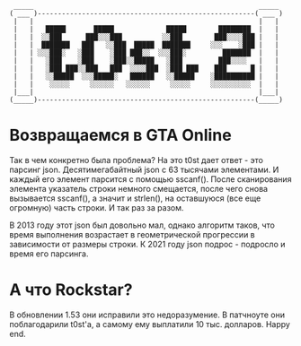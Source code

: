```
 _____                                                        _____ 
( ___ )------------------------------------------------------( ___ )
 |   |                                                        |   | 
 |   |   █████       █████             █████        ████████  |   | 
 |   |  ░░███      ███░░░███          ░░███        ███░░░░███ |   | 
 |   |  ███████   ███   ░░███  █████  ███████     ░░░    ░███ |   | 
 |   | ░░░███░   ░███    ░███ ███░░  ░░░███░         ███████  |   | 
 |   |   ░███    ░███    ░███░░█████   ░███         ███░░░░   |   | 
 |   |   ░███ ███░░███   ███  ░░░░███  ░███ ███    ███      █ |   | 
 |   |   ░░█████  ░░░█████░   ██████   ░░█████    ░██████████ |   | 
 |   |    ░░░░░     ░░░░░░   ░░░░░░     ░░░░░     ░░░░░░░░░░  |   | 
 |___|                                                        |___| 
(_____)------------------------------------------------------(_____)
```

# Возвращаемся в GTA Online
Так в чем конкретно была проблема? На это t0st дает ответ - это парсинг json. Десятимегабайтный json с 63 тысячами элементами. И каждый его элемент парсится с помощью sscanf(). После сканирования элемента указатель строки немного смещается, после чего снова вызывается sscanf(), а значит и strlen(), на оставшуюся (все еще огромную) часть строки. И так раз за разом. 

В 2013 году этот json был довольно мал, однако алгоритм таков, что время выполнения возрастает в геометрической прогрессии в зависимости от размеры строки. К 2021 году json подрос - подросло и время его парсинга.

# А что Rockstar?
В обновлении 1.53 они исправили это недоразумение. В патчноуте они поблагодарили t0st'а, а самому ему выплатили 10 тыс. долларов. Happy end.